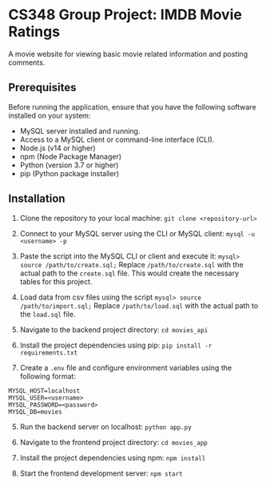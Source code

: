 # CS348 Group Project: IMDB Movie Ratings

A movie website for viewing basic movie related information and posting comments.

## Prerequisites

Before running the application, ensure that you have the following software installed on your system:

- MySQL server installed and running.
- Access to a MySQL client or command-line interface (CLI).
- Node.js (v14 or higher)
- npm (Node Package Manager)
- Python (version 3.7 or higher)
- pip (Python package installer)

## Installation

1. Clone the repository to your local machine:
```git clone <repository-url>```

2. Connect to your MySQL server using the CLI or MySQL client:
```mysql -u <username> -p```

3. Paste the script into the MySQL CLI or client and execute it:
```mysql> source /path/to/create.sql;```
Replace `/path/to/create.sql` with the actual path to the `create.sql` file.
This would create the necessary tables for this project. 

5. Load data from csv files using the script
```mysql> source /path/to/import.sql;```
Replace `/path/to/load.sql` with the actual path to the `load.sql` file.

6. Navigate to the backend project directory:
```cd movies_api```

7. Install the project dependencies using pip:
```pip install -r requirements.txt```

8. Create a `.env` file and configure environment variables using the following format:
```
MYSQL_HOST=localhost
MYSQL_USER=<username>
MYSQL_PASSWORD=<password>
MYSQL_DB=movies
```

5. Run the backend server on localhost: 
```python app.py```

6. Navigate to the frontend project directory:
```cd movies_app```

7. Install the project dependencies using npm:
```npm install```

8. Start the frontend development server:
```npm start```


